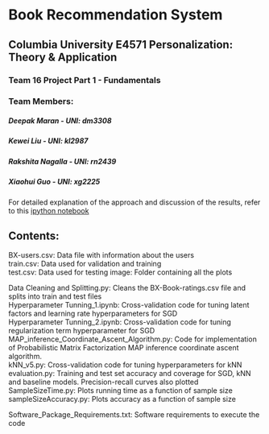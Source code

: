 
# Book Recommendation System

## Columbia University E4571 Personalization: Theory & Application
### Team 16 Project Part 1 - Fundamentals


### Team Members:
##### Deepak Maran - UNI: dm3308
##### Kewei Liu - UNI: kl2987
##### Rakshita Nagalla - UNI: rn2439
##### Xiaohui Guo - UNI: xg2225

For detailed explanation of the approach and discussion of the results, refer to this [ipython notebook](Report.ipynb)  


## Contents:

BX-users.csv: Data file with information about the users  
train.csv: Data used for validation and training  
test.csv: Data used for testing 
image: Folder containing all the plots

Data Cleaning and Splitting.py: Cleans the BX-Book-ratings.csv file and splits into train and test files  
Hyperparameter Tunning_1.ipynb: Cross-validation code for tuning latent factors and learning rate hyperparameters for SGD  
Hyperparameter Tunning_2.ipynb: Cross-validation code for tuning regularization term hyperparameter for SGD  
MAP_inference_Coordinate_Ascent_Algorithm.py: Code for implementation of Probabilistic Matrix Factorization MAP inference coordinate ascent algorithm.  
kNN_v5.py: Cross-validation code for tuning hyperparameters for kNN  
evaluation.py: Training and test set accuracy and coverage for SGD, kNN and baseline models. Precision-recall curves also plotted    
SampleSizeTime.py: Plots running time as a function of sample size  
sampleSizeAccuracy.py: Plots accuracy as a function of sample size    

Software_Package_Requirements.txt: Software requirements to execute the code  
